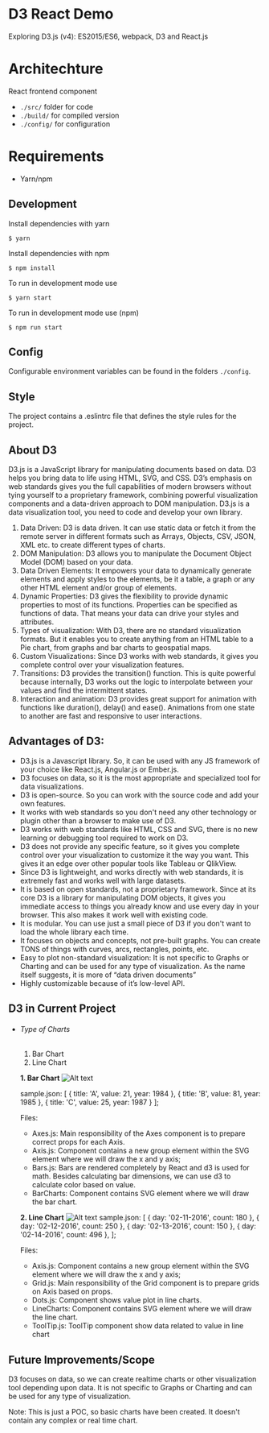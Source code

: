 D3 React Demo
==============

Exploring D3.js (v4): ES2015/ES6, webpack, D3 and React.js


# Architechture
React frontend component

- `./src/` 	folder for code 
- `./build/` 	for compiled version
- `./config/` for configuration

# Requirements
- Yarn/npm

## Development

Install dependencies with yarn

```
$ yarn
```
Install dependencies with npm

```
$ npm install
```

To run in development mode use 
```
$ yarn start
```

To run in development mode use (npm)
```
$ npm run start
```

## Config
Configurable environment variables can be found in the folders `./config`.

## Style
The project contains a .eslintrc file that defines the style rules for the project.

## About D3
D3.js is a JavaScript library for manipulating documents based on data. D3 helps you bring data to life using HTML, SVG, and CSS. D3’s emphasis on web standards gives you the full capabilities of modern browsers without tying yourself to a proprietary framework, combining powerful visualization components and a data-driven approach to DOM manipulation.
D3.js is a data visualization tool, you need to code and develop your own library.

1. Data Driven: D3 is data driven. It can use static data or fetch it from the remote server in different formats such as Arrays, Objects, CSV, JSON, XML etc. to create different types of charts.
2. DOM Manipulation: D3 allows you to manipulate the Document Object Model (DOM) based on your data.
3. Data Driven Elements: It empowers your data to dynamically generate elements and apply styles to the elements, be it a table, a graph or any other HTML element and/or group of elements.
4. Dynamic Properties: D3 gives the flexibility to provide dynamic properties to most of its functions. Properties can be specified as functions of data. That means your data can drive your styles and attributes.
5. Types of visualization: With D3, there are no standard visualization formats. But it enables you to create anything from an HTML table to a Pie chart, from graphs and bar charts to geospatial maps.
6. Custom Visualizations: Since D3 works with web standards, it gives you complete control over your visualization features.
7. Transitions: D3 provides the transition() function. This is quite powerful because internally, D3 works out the logic to interpolate between your values and find the intermittent states.
8. Interaction and animation: D3 provides great support for animation with functions like duration(), delay() and ease(). Animations from one state to another are fast and responsive to user interactions.

## Advantages of D3:
- D3.js is a Javascript library. So, it can be used with any JS framework of your choice like React.js, Angular.js or Ember.js.
- D3 focuses on data, so it is the most appropriate and specialized tool for data visualizations.
- D3 is open-source. So you can work with the source code and add your own features.
- It works with web standards so you don't need any other technology or plugin other than a browser to make use of D3.
- D3 works with web standards like HTML, CSS and SVG, there is no new learning or debugging tool required to work on D3.
- D3 does not provide any specific feature, so it gives you complete control over your visualization to customize it the way you want. This gives it an edge over other popular tools like Tableau or QlikView.
- Since D3 is lightweight, and works directly with web standards, it is extremely fast and works well with large datasets.
- It is based on open standards, not a proprietary framework. Since at its core D3 is a library for manipulating DOM objects, it gives you immediate access to things you already know and use every day in your browser. This also makes it work well with existing code.
- It is modular. You can use just a small piece of D3 if you don't want to load the whole library each time.
- It focuses on objects and concepts, not pre-built graphs. You can create TONS of things with curves, arcs, rectangles, points, etc.
- Easy to plot non-standard visualization: It is not specific to Graphs or Charting and can be used for any type of visualization. As the name itself suggests, it is more of “data driven documents” 
- Highly customizable because of it’s low-level API.

## D3 in Current Project
- ###### Type of Charts
    1. Bar Chart
    2. Line Chart

   **1. Bar Chart**
    ![Alt text](https://raw.githubusercontent.com/ameetvvdn/react_demo/master/screenshots/BarChart.JPG?raw=true "Optional Title")

    sample.json: [
        { title: 'A', value: 21, year: 1984 },
        { title: 'B', value: 81, year: 1985 },
        { title: 'C', value: 25, year: 1987 }
    ];
    
    Files: 
     - Axes.js: Main responsibility of the Axes component is to prepare correct props for each Axis.
     - Axis.js: Component contains a new group element within the SVG element where we will draw the x and y axis;
     - Bars.js: Bars are rendered completely by React and d3 is used for math. Besides calculating bar dimensions, we can use    d3  to calculate color based on value. 
     - BarCharts: Component contains SVG element where we will draw the bar chart.

    **2. Line Chart**
    ![Alt text](https://raw.githubusercontent.com/ameetvvdn/react_demo/master/screenshots/LineChart.JPG?raw=true "Optional Title")
    sample.json: [
        { day: '02-11-2016', count: 180 },
        { day: '02-12-2016', count: 250 },
        { day: '02-13-2016', count: 150 },
        { day: '02-14-2016', count: 496 },
    ];

    Files: 
     - Axis.js: Component contains a new group element within the SVG element where we will draw the x and y axis;
     - Grid.js: Main responsibility of the Grid component is to prepare grids on Axis based on props. 
     - Dots.js: Component shows value plot in line charts.
     - LineCharts: Component contains SVG element where we will draw the line chart.
     - ToolTip.js: ToolTip component show data related to value in line chart 

## Future Improvements/Scope
 D3 focuses on data, so we can create realtime charts or other visualization tool depending upon data. It is not specific to Graphs or Charting and can be used for any type of visualization.

Note: This is just a POC, so basic charts have been created. It doesn't contain any complex or real time chart.